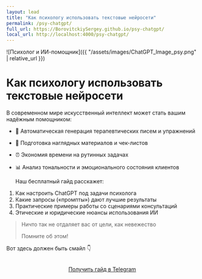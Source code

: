 ```yaml
---
layout: lead
title: "Как психологу использовать текстовые нейросети"
permalink: /psy-chatgpt/
full_url: https://BorovitckiySergey.github.io/psy-chatgpt/
local_url: http://localhost:4000/psy-chatgpt/
---
```


<!-- 1. Картинка (положите файл assets/images/psy-chatgpt.jpg) -->
![Психолог и ИИ-помощник]({{ "/assets/images/ChatGPT_Image_psy.png" | relative_url }})


<!-- 2. Заголовок -->
# Как психологу использовать текстовые нейросети

<!-- 3. Текст -->
В современном мире искусственный интеллект может стать вашим надёжным помощником:
- 🎯 Автоматическая генерация терапевтических писем и упражнений  
- 🧠 Подготовка наглядных материалов и чек-листов  
- ⏰ Экономия времени на рутинных задачах  
- 📊 Анализ тональности и эмоционального состояния клиентов  

	Наш бесплатный гайд расскажет:

1. Как настроить ChatGPT под задачи психолога  
2. Какие запросы («промпты») дают лучшие результаты  
3. Практические примеры работы со сценариями консультаций  
4. Этические и юридические нюансы использования ИИ

> Ничто так не отдаляет вас от цели, как невежество
> 
> Помните об этом!

Вот здесь должен быть смайл 👇

<!-- 4. Кнопка -->

<div style="text-align: center; margin: 2rem 0;">
  <a href="https://t.me/borovitckiy_s_bot?start=thmsub_681dd74fd71a5139cf7c6de9"
     class="button">
    Получить гайд в Telegram
  </a>
</div>

